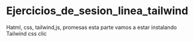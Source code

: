 # Ejercicios_de_sesion_linea_tailwind
Hatml, css, tailwind,js, promesas
esta parte vamos a estar instalando Tailwind css clic
